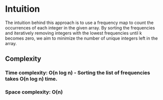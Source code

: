 # Intuition
The intuition behind this approach is to use a frequency map to count the occurrences of each integer in the given array. By sorting the frequencies and iteratively removing integers with the lowest frequencies until k becomes zero, we aim to minimize the number of unique integers left in the array.

## Complexity
### Time complexity: O(n log n) - Sorting the list of frequencies takes O(n log n) time.
### Space complexity: O(n)
